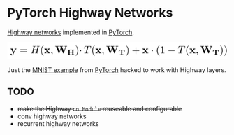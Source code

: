 # PyTorch Highway Networks
[Highway networks](https://arxiv.org/abs/1505.00387) implemented in [PyTorch](pytorch.org).

![Highway Equation](/highway.png)

Just the [MNIST example](https://github.com/pytorch/examples/tree/master/mnist) from [PyTorch](pytorch.org) hacked to work with Highway layers.

## TODO
- ~~make the Highway `nn.Module` reuseable and configurable~~
- conv highway networks
- recurrent highway networks

